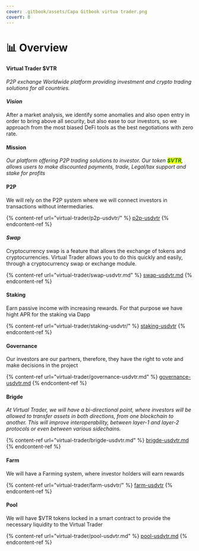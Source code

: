 ```yaml
---
cover: .gitbook/assets/Capa Gitbook virtua trader.png
coverY: 0
---
```


# 📊 Overview

#### Virtual Trader $VTR

_P2P exchange Worldwide platform providing investment and crypto trading solutions for all countries._

#### _Vision_&#x20;

After a market analysis, we identify some anomalies and also open entry in order to bring above all security, but also ease to our investors, so we approach from the most biased DeFi tools as the best negotiations with zero rate.

#### Mission

_Our platform offering P2P trading solutions to investor. Our token <mark style="color:green;">**$VTR**</mark>, allows users to make discounted payments, trade, Legal/tax support and stake for profits_

#### P2P &#x20;

We will rely on the P2P system where we will connect investors in transactions without intermediaries. &#x20;

{% content-ref url="virtual-trader/p2p-usdvtr/" %}
[p2p-usdvtr](virtual-trader/p2p-usdvtr/)
{% endcontent-ref %}

#### _Swap_&#x20;

Cryptocurrency swap is a feature that allows the exchange of tokens and cryptocurrencies. Virtual Trader allows you to do this quickly and easily, through a cryptocurrency swap or exchange module.

{% content-ref url="virtual-trader/swap-usdvtr.md" %}
[swap-usdvtr.md](virtual-trader/swap-usdvtr.md)
{% endcontent-ref %}

#### Staking&#x20;

Earn passive income with increasing rewards. For that purpose we have hight APR for the staking via Dapp

{% content-ref url="virtual-trader/staking-usdvtr/" %}
[staking-usdvtr](virtual-trader/staking-usdvtr/)
{% endcontent-ref %}

#### Governance

Our investors are our partners, therefore, they have the right to vote and make decisions in the project

{% content-ref url="virtual-trader/governance-usdvtr.md" %}
[governance-usdvtr.md](virtual-trader/governance-usdvtr.md)
{% endcontent-ref %}

#### Brigde&#x20;

_At Virtual Trader, we will have a bi-directional point, where investors will be allowed to transfer assets in both directions, from one blockchain to another. This will improve interoperability, between layer-1 and layer-2 protocols or even between various sidechains._

{% content-ref url="virtual-trader/brigde-usdvtr.md" %}
[brigde-usdvtr.md](virtual-trader/brigde-usdvtr.md)
{% endcontent-ref %}

#### Farm

We will have a Farming system, where investor holders will earn rewards

{% content-ref url="virtual-trader/farm-usdvtr/" %}
[farm-usdvtr](virtual-trader/farm-usdvtr/)
{% endcontent-ref %}

#### Pool

We will have $VTR tokens locked in a smart contract to provide the necessary liquidity to the Virtual Trader

{% content-ref url="virtual-trader/pool-usdvtr.md" %}
[pool-usdvtr.md](virtual-trader/pool-usdvtr.md)
{% endcontent-ref %}
